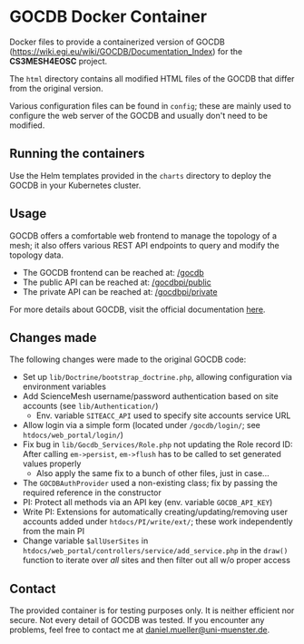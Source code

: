 # GOCDB Docker Container
Docker files to provide a containerized version of GOCDB (https://wiki.egi.eu/wiki/GOCDB/Documentation_Index) for the **CS3MESH4EOSC** project.

The `html` directory contains all modified HTML files of the GOCDB that differ from the original version.

Various configuration files can be found in `config`; these are mainly used to configure the web server of the GOCDB and usually don't need to be modified.

## Running the containers
Use the Helm templates provided in the `charts` directory to deploy the GOCDB in your Kubernetes cluster.

## Usage
GOCDB offers a comfortable web frontend to manage the topology of a mesh; it also offers various REST API endpoints to query and modify the topology data.

- The GOCDB frontend can be reached at: [/gocdb](http://localhost/gocdb)
- The public API can be reached at: [/gocdbpi/public](http://localhost/gocdbpi/public)
- The private API can be reached at: [/gocdbpi/private](http://localhost/gocdbpi/private)

For more details about GOCDB, visit the official documentation [here](https://wiki.egi.eu/wiki/GOCDB/Documentation_Index).

## Changes made
The following changes were made to the original GOCDB code:
- Set up `lib/Doctrine/bootstrap_doctrine.php`, allowing configuration via environment variables
- Add ScienceMesh username/password authentication based on site accounts (see `lib/Authentication/`)
    - Env. variable `SITEACC_API` used to specify site accounts service URL
- Allow login via a simple form (located under `/gocdb/login/`; see `htdocs/web_portal/login/`)
- Fix bug in `lib/Gocdb_Services/Role.php` not updating the Role record ID: After calling `em->persist`, `em->flush` has to be called to set generated values properly
    - Also apply the same fix to a bunch of other files, just in case...
- The `GOCDBAuthProvider` used a non-existing class; fix by passing the required reference in the constructor
- PI: Protect all methods via an API key (env. variable `GOCDB_API_KEY`)
- Write PI: Extensions for automatically creating/updating/removing user accounts added under `htdocs/PI/write/ext/`; these work independently from the main PI
- Change variable `$allUserSites` in `htdocs/web_portal/controllers/service/add_service.php` in the `draw()` function to iterate over _all_ sites and then filter out all w/o proper access

## Contact
The provided container is for testing purposes only. It is neither efficient nor secure. Not every detail of GOCDB was tested. If you encounter any problems, feel free to contact me at [daniel.mueller@uni-muenster.de](mailto:daniel.mueller@uni-muenster.de).
